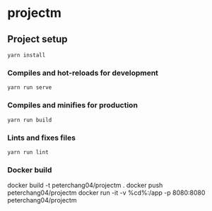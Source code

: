 # projectm

## Project setup
```
yarn install
```

### Compiles and hot-reloads for development
```
yarn run serve
```

### Compiles and minifies for production
```
yarn run build
```

### Lints and fixes files
```
yarn run lint
```

### Docker build
docker build -t peterchang04/projectm .
docker push peterchang04/projectm
docker run -it -v %cd%:/app -p 8080:8080 peterchang04/projectm
